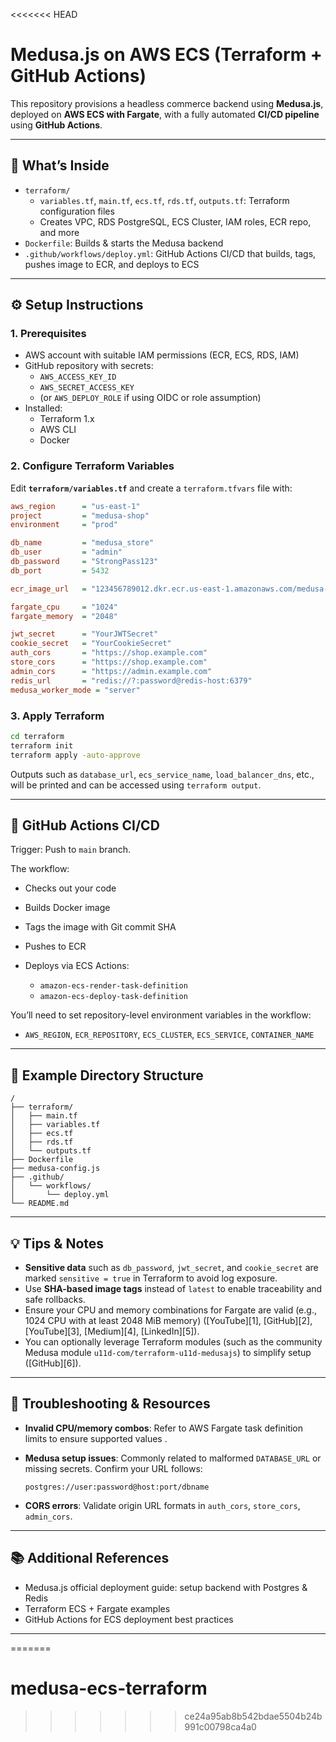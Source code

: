 <<<<<<< HEAD
# Medusa.js on AWS ECS (Terraform + GitHub Actions)

This repository provisions a headless commerce backend using **Medusa.js**, deployed on **AWS ECS with Fargate**, with a fully automated **CI/CD pipeline** using **GitHub Actions**.

---

## 🧾 What’s Inside

- `terraform/`
  - `variables.tf`, `main.tf`, `ecs.tf`, `rds.tf`, `outputs.tf`: Terraform configuration files
  - Creates VPC, RDS PostgreSQL, ECS Cluster, IAM roles, ECR repo, and more
- `Dockerfile`: Builds & starts the Medusa backend
- `.github/workflows/deploy.yml`: GitHub Actions CI/CD that builds, tags, pushes image to ECR, and deploys to ECS

---

## ⚙️ Setup Instructions

### 1. Prerequisites
- AWS account with suitable IAM permissions (ECR, ECS, RDS, IAM)
- GitHub repository with secrets:
  - `AWS_ACCESS_KEY_ID`
  - `AWS_SECRET_ACCESS_KEY`
  - (or `AWS_DEPLOY_ROLE` if using OIDC or role assumption)
- Installed:
  - Terraform 1.x
  - AWS CLI
  - Docker

### 2. Configure Terraform Variables
Edit **`terraform/variables.tf`** and create a `terraform.tfvars` file with:

```ini
aws_region      = "us-east-1"
project         = "medusa-shop"
environment     = "prod"

db_name         = "medusa_store"
db_user         = "admin"
db_password     = "StrongPass123"
db_port         = 5432

ecr_image_url   = "123456789012.dkr.ecr.us-east-1.amazonaws.com/medusa-backend:latest"

fargate_cpu     = "1024"
fargate_memory  = "2048"

jwt_secret      = "YourJWTSecret"
cookie_secret   = "YourCookieSecret"
auth_cors       = "https://shop.example.com"
store_cors      = "https://shop.example.com"
admin_cors      = "https://admin.example.com"
redis_url       = "redis://?:password@redis-host:6379"
medusa_worker_mode = "server"
````

### 3. Apply Terraform

```bash
cd terraform
terraform init
terraform apply -auto-approve
```

Outputs such as `database_url`, `ecs_service_name`, `load_balancer_dns`, etc., will be printed and can be accessed using `terraform output`.

---

## 🚀 GitHub Actions CI/CD

Trigger: Push to `main` branch.

The workflow:

* Checks out your code
* Builds Docker image
* Tags the image with Git commit SHA
* Pushes to ECR
* Deploys via ECS Actions:

  * `amazon-ecs-render-task-definition`
  * `amazon-ecs-deploy-task-definition`

You’ll need to set repository-level environment variables in the workflow:

* `AWS_REGION`, `ECR_REPOSITORY`, `ECS_CLUSTER`, `ECS_SERVICE`, `CONTAINER_NAME`

---

## 📄 Example Directory Structure

```
/
├── terraform/
│   ├── main.tf
│   ├── variables.tf
│   ├── ecs.tf
│   ├── rds.tf
│   └── outputs.tf
├── Dockerfile
├── medusa-config.js
├── .github/
│   └── workflows/
│       └── deploy.yml
└── README.md
```

---

## 💡 Tips & Notes

* **Sensitive data** such as `db_password`, `jwt_secret`, and `cookie_secret` are marked `sensitive = true` in Terraform to avoid log exposure.
* Use **SHA-based image tags** instead of `latest` to enable traceability and safe rollbacks.
* Ensure your CPU and memory combinations for Fargate are valid (e.g., 1024 CPU with at least 2048 MiB memory) ([YouTube][1], [GitHub][2], [YouTube][3], [Medium][4], [LinkedIn][5]).
* You can optionally leverage Terraform modules (such as the community Medusa module `u11d-com/terraform-u11d-medusajs`) to simplify setup ([GitHub][6]).

---

## 🚧 Troubleshooting & Resources

* **Invalid CPU/memory combos**: Refer to AWS Fargate task definition limits to ensure supported values .
* **Medusa setup issues**: Commonly related to malformed `DATABASE_URL` or missing secrets. Confirm your URL follows:

  ```
  postgres://user:password@host:port/dbname
  ```
* **CORS errors**: Validate origin URL formats in `auth_cors`, `store_cors`, `admin_cors`.

---

## 📚 Additional References

* Medusa.js official deployment guide: setup backend with Postgres & Redis
* Terraform ECS + Fargate examples
* GitHub Actions for ECS deployment best practices

---
=======
# medusa-ecs-terraform
>>>>>>> ce24a95ab8b542bdae5504b24b991c00798ca4a0
